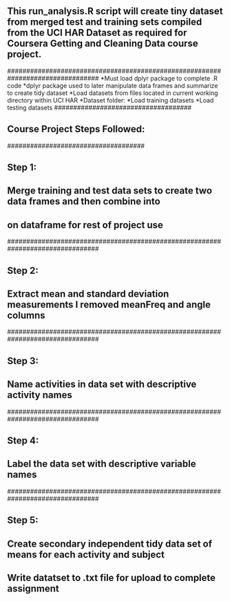 ## This run_analysis.R script will create tiny dataset from merged test and training sets compiled from the UCI HAR Dataset as required for Coursera Getting and Cleaning Data course project.
################################################################################
*Must load dplyr package to complete .R code
  *dplyr package used to later manipulate data frames and summarize to create tidy dataset
*Load datasets from files located in current working directory within UCI HAR
  *Dataset folder:
  *Load training datasets
  *Load testing datasets
####################################
## Course Project Steps Followed: ##
####################################
## Step 1: 
## Merge training and test data sets to create two data frames and then combine into 
## on dataframe for rest of project use
################################################################################
## Step 2: 
## Extract mean and standard deviation measurements I removed meanFreq and angle columns
################################################################################
## Step 3: 
## Name activities in data set with descriptive activity names
################################################################################
## Step 4: 
## Label the data set with descriptive variable names
################################################################################
## Step 5: 
## Create secondary independent tidy data set of means for each activity and subject
## Write datatset to .txt file for upload to complete assignment